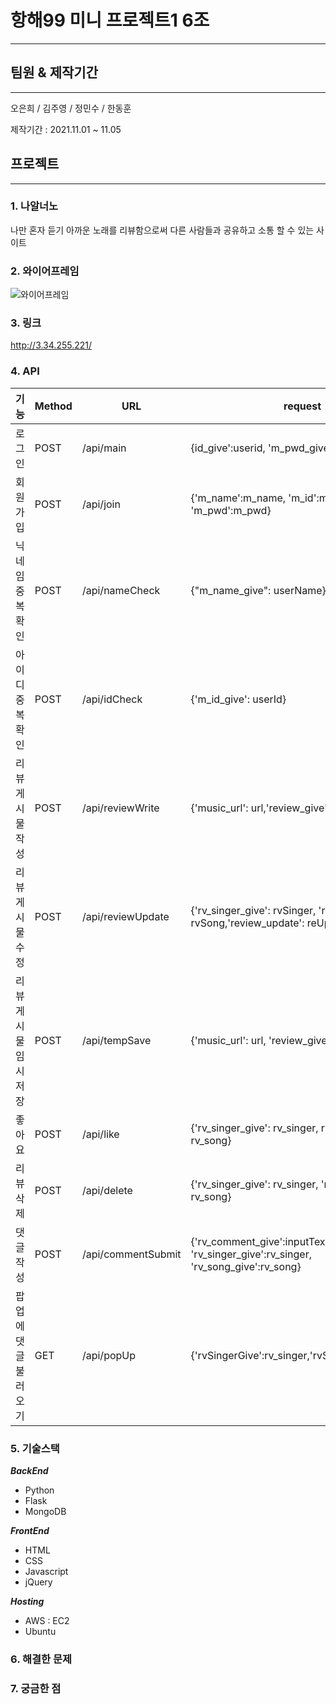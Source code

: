 # 항해99 미니 프로젝트1 6조
***
## 팀원 & 제작기간
***
오은희 / 김주영 / 정민수 / 한동훈

제작기간 : 2021.11.01 ~ 11.05

## 프로젝트
***
### 1. 나알너노
나만 혼자 듣기 아까운 노래를 리뷰함으로써 다른 사람들과 공유하고 소통 할 수 있는 사이트<br>

### 2. 와이어프레임
![와이어프레임](https://s3.us-west-2.amazonaws.com/secure.notion-static.com/7573ea10-97f2-4832-a968-7bae82670cec/1111.jpg?X-Amz-Algorithm=AWS4-HMAC-SHA256&X-Amz-Credential=AKIAT73L2G45O3KS52Y5%2F20211106%2Fus-west-2%2Fs3%2Faws4_request&X-Amz-Date=20211106T005716Z&X-Amz-Expires=86400&X-Amz-Signature=639e236c572dda85011005f7a55d269d3bff1761bf340f181bd3085eab1d477b&X-Amz-SignedHeaders=host&response-content-disposition=filename%20%3D%221111.jpg%22 "와이어프레임")

### 3. 링크
http://3.34.255.221/

### 4. API
|기능|Method|URL|request|response|
|------|---|---|---|---|
|로그인|POST|/api/main|{id_give':userid, 'm_pwd_give':userpw}|token|
|회원가입|POST|/api/join|{'m_name':m_name, 'm_id':m_id, 'm_pwd':m_pwd}||
|닉네임 중복확인|POST|/api/nameCheck|{"m_name_give": userName}|닉네임 중복 여부|
|아이디 중복확인|POST|/api/idCheck|{'m_id_give': userId}|아이디 중복 여부|
|리뷰 게시물 작성|POST|/api/reviewWrite|{'music_url': url,'review_give': review}|리뷰 중복 작성 여부, 리뷰 등록 여부|
|리뷰 게시물 수정|POST|/api/reviewUpdate|{'rv_singer_give': rvSinger, 'rv_song_give': rvSong,'review_update': reUpdate}|리뷰 수정 여부|
|리뷰 게시물 임시저장|POST|/api/tempSave|{'music_url': url, 'review_give': review}|임시저장 중복 여부|
|좋아요|POST|/api/like|{'rv_singer_give': rv_singer, rv_song_give: rv_song}||
|리뷰 삭제|POST|/api/delete|{'rv_singer_give': rv_singer, 'rv_song_give': rv_song}|삭제 완료 여부|
|댓글 작성|POST|/api/commentSubmit|{'rv_comment_give':inputText, 'rv_singer_give':rv_singer, 'rv_song_give':rv_song}||
|팝업에 댓글 불러오기|GET|/api/popUp|{'rvSingerGive':rv_singer,'rvSongGive':rv_song}||

### 5. 기술스택

__*BackEnd*__
- Python
- Flask
- MongoDB

__*FrontEnd*__
- HTML
- CSS
- Javascript
- jQuery

__*Hosting*__
- AWS : EC2
- Ubuntu

### 6. 해결한 문제

### 7. 궁금한 점